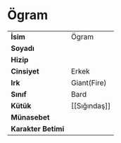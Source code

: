 # Ögram   
  
  
|  |  |  
|---|---|  
| **İsim** | Ögram |  
| **Soyadı** |  |  
| **Hizip** |  |  
| **Cinsiyet** | Erkek |  
| **Irk** | Giant(Fire) |  
| **Sınıf** | Bard |  
| **Kütük** | [[Sığındaş]] |  
| **Münasebet** |  |  
| **Karakter Betimi** |  |  
  
  
